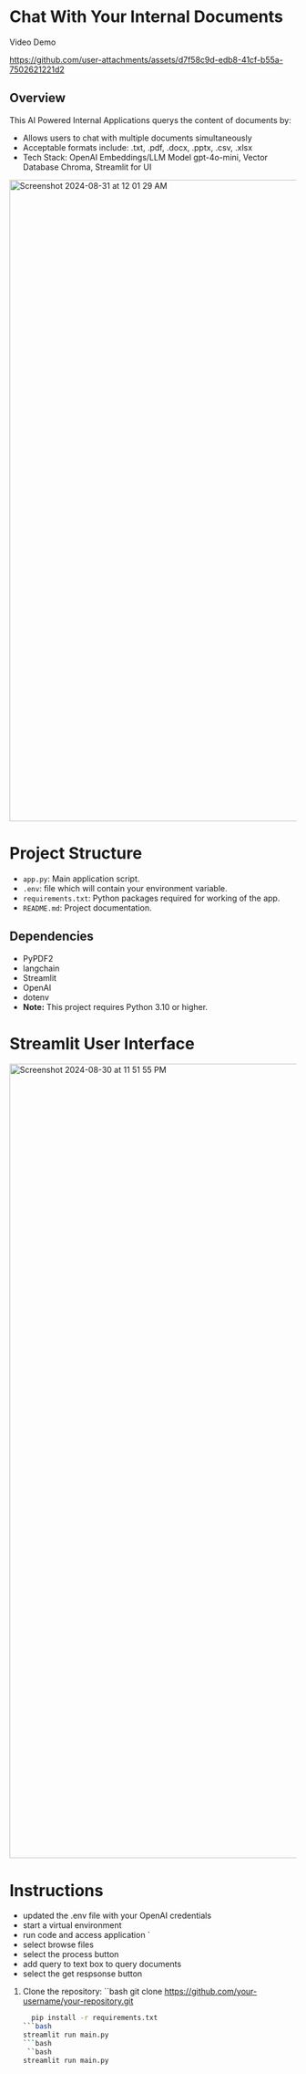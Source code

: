 # Chat With Your Internal Documents
Video Demo

https://github.com/user-attachments/assets/d7f58c9d-edb8-41cf-b55a-7502621221d2


## Overview

This AI Powered Internal Applications querys the content of documents by:
- Allows users to chat with multiple documents simultaneously
- Acceptable formats include: .txt, .pdf, .docx, .pptx, .csv, .xlsx
- Tech Stack: OpenAI Embeddings/LLM Model gpt-4o-mini, Vector Database Chroma, Streamlit for UI

<img width="1125" alt="Screenshot 2024-08-31 at 12 01 29 AM" src="https://github.com/user-attachments/assets/13b1a246-14ee-4194-b181-682718628c70">

# Project Structure

- `app.py`: Main application script.
- `.env`: file which will contain your environment variable.
- `requirements.txt`: Python packages required for working of the app.
- `README.md`: Project documentation.
## Dependencies

- PyPDF2
- langchain
- Streamlit
- OpenAI
- dotenv
- **Note:** This project requires Python 3.10 or higher.

# Streamlit User Interface

<img width="1393" alt="Screenshot 2024-08-30 at 11 51 55 PM" src="https://github.com/user-attachments/assets/940c934c-56dc-4ef0-baef-0acd0dbbe8f3">


# Instructions
- updated the .env file with your OpenAI credentials
- start a virtual environment
- run code and access application  `
- select browse files
- select the process button
- add query to text box to query documents
- select the get respsonse button

1. Clone the repository:
   ``bash
     git clone https://github.com/your-username/your-repository.git

   ```bash
     pip install -r requirements.txt
   ```bash
   streamlit run main.py
   ```bash
    ``bash
   streamlit run main.py
